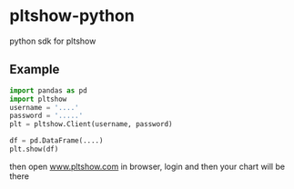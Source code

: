 # pltshow-python
python sdk for pltshow


## Example

```python
import pandas as pd
import pltshow
username = '....'
password = '.....'
plt = pltshow.Client(username, password)

df = pd.DataFrame(....)
plt.show(df)
```
then open www.pltshow.com in browser, login and then your chart will be there
